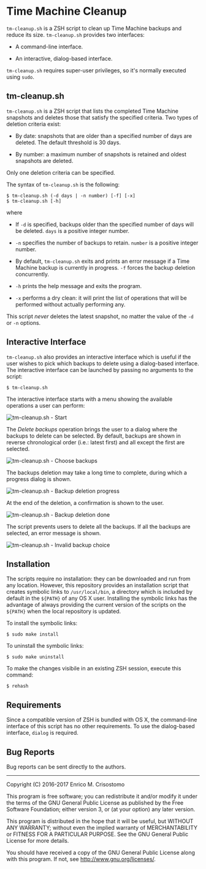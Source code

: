 Time Machine Cleanup
====================

`tm-cleanup.sh` is a ZSH script to clean up Time Machine backups and reduce its
size.  `tm-cleanup.sh` provides two interfaces:

  * A command-line interface.

  * An interactive, dialog-based interface.

`tm-cleanup.sh` requires super-user privileges, so it's normally executed using
`sudo`.

tm-cleanup.sh
-------------

`tm-cleanup.sh` is a ZSH script that lists the completed Time Machine snapshots
and deletes those that satisfy the specified criteria.  Two types of deletion
criteria exist:

  * By date: snapshots that are older than a specified number of days are
    deleted.  The default threshold is 30 days.

  * By number: a maximum number of snapshots is retained and oldest snapshots
  are deleted.

Only one deletion criteria can be specified.

The syntax of `tm-cleanup.sh` is the following:

    $ tm-cleanup.sh (-d days | -n number) [-f] [-x]
    $ tm-cleanup.sh [-h]

where

  * If `-d` is specified, backups older than the specified number of days will
    be deleted.  `days` is a positive integer number.

  * `-n` specifies the number of backups to retain.  `number` is a positive
    integer number.

  * By default, `tm-cleanup.sh` exits and prints an error message if a Time
    Machine backup is currently in progress.  `-f` forces the backup deletion
    concurrently.

  * `-h` prints the help message and exits the program.

  * `-x` performs a dry clean: it will print the list of operations that will
    be performed without actually performing any.

This script *never* deletes the latest snapshot, no matter the value of the `-d`
or `-n` options.

Interactive Interface
---------------------

`tm-cleanup.sh` also provides an interactive interface which is useful if the
user wishes to pick which backups to delete using a dialog-based interface.  The
interactive interface can be launched by passing no arguments to the script:

    $ tm-cleanup.sh

The interactive interface starts with a menu showing the available operations a
user can perform:

![tm-cleanup.sh - Start](https://raw.githubusercontent.com/emcrisostomo/Time-Machine-Cleanup/assets/images/tm-start.png)

The _Delete backups_ operation brings the user to a dialog where the backups to
delete can be selected.  By default, backups are shown in reverse chronological
order (i.e.: latest first) and all except the first are selected.

![tm-cleanup.sh - Choose backups](https://raw.githubusercontent.com/emcrisostomo/Time-Machine-Cleanup/assets/images/tm-delete.png)

The backups deletion may take a long time to complete, during which a progress
dialog is shown.

![tm-cleanup.sh - Backup deletion progress](https://raw.githubusercontent.com/emcrisostomo/Time-Machine-Cleanup/assets/images/tm-progress.png)

At the end of the deletion, a confirmation is shown to the user.

![tm-cleanup.sh - Backup deletion done](https://raw.githubusercontent.com/emcrisostomo/Time-Machine-Cleanup/assets/images/tm-delete-done.png)

The script prevents users to delete all the backups.  If all the backups are
selected, an error message is shown.

![tm-cleanup.sh - Invalid backup choice](https://raw.githubusercontent.com/emcrisostomo/Time-Machine-Cleanup/assets/images/tm-delete-invalid-choice.png)

Installation
------------

The scripts require no installation: they can be downloaded and run from any
location.  However, this repository provides an installation script that creates
symbolic links to `/usr/local/bin`, a directory which is included by default in
the `${PATH}` of any OS X user.  Installing the symbolic links has the advantage
of always providing the current version of the scripts on the `${PATH}` when the
local repository is updated.

To install the symbolic links:

```
$ sudo make install
```

To uninstall the symbolic links:

```
$ sudo make uninstall
```

To make the changes visibile in an existing ZSH session, execute this command:

```
$ rehash
```

Requirements
------------

Since a compatible version of ZSH is bundled with OS X, the command-line
interface of this script has no other requirements.  To use the dialog-based
interface, `dialog` is required.

Bug Reports
-----------

Bug reports can be sent directly to the authors.

-----

Copyright (C) 2016-2017 Enrico M. Crisostomo

This program is free software; you can redistribute it and/or modify
it under the terms of the GNU General Public License as published by
the Free Software Foundation; either version 3, or (at your option)
any later version.

This program is distributed in the hope that it will be useful,
but WITHOUT ANY WARRANTY; without even the implied warranty of
MERCHANTABILITY or FITNESS FOR A PARTICULAR PURPOSE.  See the
GNU General Public License for more details.

You should have received a copy of the GNU General Public License
along with this program.  If not, see <http://www.gnu.org/licenses/>.
